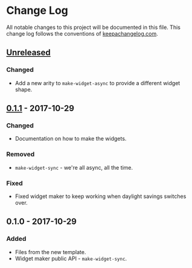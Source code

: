 # Change Log
All notable changes to this project will be documented in this file. This change log follows the conventions of [keepachangelog.com](http://keepachangelog.com/).

## [Unreleased]
### Changed
- Add a new arity to `make-widget-async` to provide a different widget shape.

## [0.1.1] - 2017-10-29
### Changed
- Documentation on how to make the widgets.

### Removed
- `make-widget-sync` - we're all async, all the time.

### Fixed
- Fixed widget maker to keep working when daylight savings switches over.

## 0.1.0 - 2017-10-29
### Added
- Files from the new template.
- Widget maker public API - `make-widget-sync`.

[Unreleased]: https://github.com/your-name/mount-demo/compare/0.1.1...HEAD
[0.1.1]: https://github.com/your-name/mount-demo/compare/0.1.0...0.1.1
